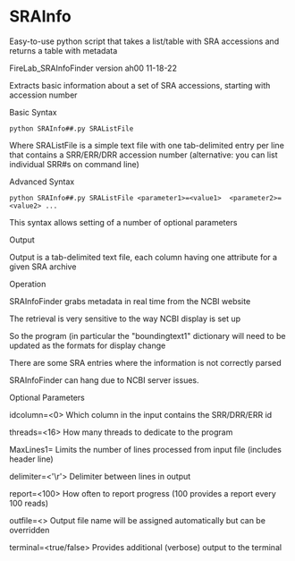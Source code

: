 # SRAInfo
Easy-to-use python script that takes a list/table with SRA accessions and returns a table with metadata

FireLab_SRAInfoFinder version ah00 11-18-22

Extracts basic information about a set of SRA accessions, starting with accession number


Basic Syntax

    python SRAInfo##.py SRAListFile

Where SRAListFile is a simple text file with one tab-delimited entry per line that contains a SRR/ERR/DRR accession number (alternative: you can list individual SRR#s on command line) 


Advanced Syntax

    python SRAInfo##.py SRAListFile <parameter1>=<value1>  <parameter2>=<value2> ...

  This syntax allows setting of a number of optional parameters


Output

   Output is a tab-delimited text file, each column having one attribute for a given SRA archive


Operation

   SRAInfoFinder grabs metadata in real time from the NCBI website

   The retrieval is very sensitive to the way NCBI display is set up

   So the program (in particular the "boundingtext1" dictionary will need to be updated as the formats for display change

   There are some SRA entries where the information is not correctly parsed

   SRAInfoFinder can hang due to NCBI server issues.


Optional Parameters <and defaults>

   idcolumn=<0>      Which column in the input contains the SRR/DRR/ERR id

   threads=<16>      How many threads to dedicate to the program 

   MaxLines1=<all>   Limits the number of lines processed from input file (includes header line) 

   delimiter=<'\r'>  Delimiter between lines in output

   report=<100>      How often to report progress (100 provides a report every 100 reads)

   outfile=<>        Output file name will be assigned automatically but can be overridden

   terminal=<true/false>       Provides additional (verbose) output to the terminal


